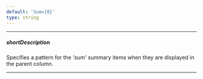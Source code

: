 ```yaml
---
default: 'Sum={0}'
type: string
---
```

---
##### shortDescription
Specifies a pattern for the *'sum'* summary items when they are displayed in the parent column.

---
